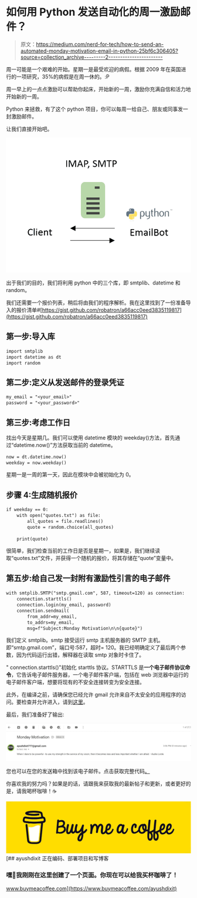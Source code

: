# 如何用 Python 发送自动化的周一激励邮件？

> 原文：<https://medium.com/nerd-for-tech/how-to-send-an-automated-monday-motivation-email-in-python-25bf6c306405?source=collection_archive---------2----------------------->

周一可能是一个艰难的开始。星期一是最受欢迎的病假。根据 2009 年在英国进行的一项研究，35%的病假是在周一休的。:P

周一早上的一点点激励可以帮助你起床，开始新的一周，激励你充满自信和活力地开始新的一周。

Python 来拯救，有了这个 python 项目，你可以每周一给自己、朋友或同事发一封激励邮件。

让我们直接开始吧。

![](img/052d6fbe2c6b2a9f067ae98e4234b9c5.png)

出于我们的目的，我们将利用 python 中的三个库，即 smtplib、datetime 和 random。

我们还需要一个报价列表，稍后将由我们的程序解析。我在这里找到了一份准备导入的报价清单#[https://gist.github.com/robatron/a66acc0eed3835119817](https://gist.github.com/robatron/a66acc0eed3835119817)

## **第一步:导入库**

```
import smtplib
import datetime as dt
import random
```

## **第二步:定义从**发送邮件的登录凭证

```
my_email = "<your_email>"
password = "<your_password>"
```

## **第三步:考虑工作日**

找出今天是星期几。我们可以使用 datetime 模块的 weekday()方法，首先通过“datetime.now()”方法获取当前的 datetime。

```
now = dt.datetime.now()
weekday = now.weekday()
```

星期一是一周的第一天，因此在模块中会被初始化为 0。

## **步骤 4:生成随机报价**

```
if weekday == 0:
    with open("quotes.txt") as file:
        all_quotes = file.readlines()
        quote = random.choice(all_quotes)

    print(quote)
```

很简单，我们检查当前的工作日是否是星期一，如果是，我们继续读取“quotes.txt”文件，并获得一个随机的报价，将其存储在“quote”变量中。

## 第五步:给自己发一封附有激励性引言的电子邮件

```
with smtplib.SMTP("smtp.gmail.com", 587, timeout=120) as connection:
    connection.starttls()
    connection.login(my_email, password)
    connection.sendmail(
        from_addr=my_email,
        to_addrs=my_email,
        msg=f"Subject:Monday Motivation\n\n{quote}")
```

我们定义 smtplib。smtp 接受运行 smtp 主机服务器的 SMTP 主机。即“smtp.gmail.com”，端口号:587，超时= 120。我已经明确定义了最后两个参数，因为代码运行出错，解释器在读取 smtp 对象时卡住了。

" connection.starttls()"初始化 starttls 协议。STARTTLS 是**一个电子邮件协议命令**，它告诉电子邮件服务器，一个电子邮件客户端，包括在 web 浏览器中运行的电子邮件客户端，想要将现有的不安全连接转变为安全连接。

此外，在编译之前，请确保您已经允许 gmail 允许来自不太安全的应用程序的访问。要检查并允许进入，请到[这里](https://support.google.com/accounts/answer/6010255?hl=en)。

最后，我们准备好了输出:

![](img/95729dbbb343c1f2ea9a599e006da948.png)

您也可以在您的发送箱中找到该电子邮件。点击获取完整代码[。](https://github.com/Ayu-dxt777/100daysofpython/tree/main/monday_motivation_mail)

你喜欢我的努力吗？如果是的话，请跟我来获取我的最新帖子和更新，或者更好的是，请我喝杯咖啡！☕

[![](img/69716627feab2505c60838bbd29241a9.png)](https://www.buymeacoffee.com/ayushdixit)[](https://www.buymeacoffee.com/ayushdixit) [## ayushdixit 正在编码、部署项目和写博客

### 嘿👋我刚刚在这里创建了一个页面。你现在可以给我买杯咖啡了！

www.buymeacoffee.com](https://www.buymeacoffee.com/ayushdixit)